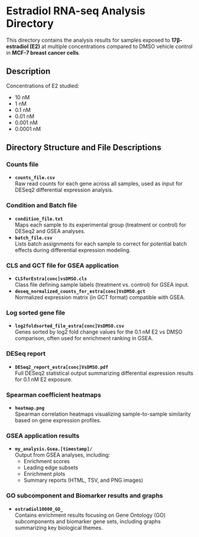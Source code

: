 # Estradiol RNA-seq Analysis Directory

This directory contains the analysis results for samples exposed to **17β-estradiol (E2)** at multiple concentrations compared to DMSO vehicle control in **MCF-7 breast cancer cells**.

## Description

Concentrations of E2 studied:
- 10 nM
- 1 nM
- 0.1 nM
- 0.01 nM
- 0.001 nM
- 0.0001 nM

## Directory Structure and File Descriptions

### Counts file
- **`counts_file.csv`**  
  Raw read counts for each gene across all samples, used as input for DESeq2 differential expression analysis.

### Condition and Batch file
- **`condition_file.txt`**  
  Maps each sample to its experimental group (treatment or control) for DESeq2 and GSEA analyses.
- **`batch_file.csv`**  
  Lists batch assignments for each sample to correct for potential batch effects during differential expression modeling.

### CLS and GCT file for GSEA application
- **`CLSforEstra[conc]vsDMSO.cls`**  
  Class file defining sample labels (treatment vs. control) for GSEA input.
- **`deseq_normalized_counts_for_estra[conc]VsDMSO.gct`**  
  Normalized expression matrix (in GCT format) compatible with GSEA.

### Log sorted gene file
- **`log2foldsorted_file_estra[conc]VsDMSO.csv`**  
  Genes sorted by log2 fold change values for the 0.1 nM E2 vs DMSO comparison, often used for enrichment ranking in GSEA.

### DESeq report
- **`DESeq2_report_estra[conc]VsDMSO.pdf`**  
  Full DESeq2 statistical output summarizing differential expression results for 0.1 nM E2 exposure.

### Spearman coefficient heatmaps
- **`heatmap.png`**  
  Spearman correlation heatmaps visualizing sample-to-sample similarity based on gene expression profiles.

### GSEA application results
- **`my_analysis.Gsea.[timestamp]/`**  
  Output from GSEA analyses, including:
  - Enrichment scores
  - Leading edge subsets
  - Enrichment plots
  - Summary reports (HTML, TSV, and PNG images)

### GO subcomponent and Biomarker results and graphs
- **`estradiol10000_GO_`**  
  Contains enrichment results focusing on Gene Ontology (GO) subcomponents and biomarker gene sets, including graphs summarizing key biological themes.
